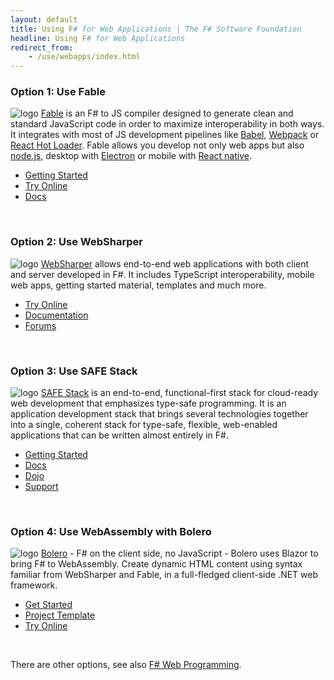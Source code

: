 ```yaml
---
layout: default
title: Using F# for Web Applications | The F# Software Foundation
headline: Using F# for Web Applications
redirect_from: 
    - /use/webapps/index.html
---
```


### Option 1: Use Fable

![logo](../../images/thumbs/fable.png)&nbsp;[Fable](https://fable.io) is an F# to JS compiler designed to generate clean
and standard JavaScript code in order to maximize interoperability in both ways. It integrates with most
of JS development pipelines like [Babel](http://babeljs.io), [Webpack](https://webpack.github.io)
or [React Hot Loader](http://gaearon.github.io/react-hot-loader/). Fable allows you develop
not only web apps but also [node.js](https://nodejs.org/en/), desktop with [Electron](http://electron.atom.io)
or mobile with [React native](https://facebook.github.io/react-native/).

* [Getting Started](https://fable.io/docs/2-steps/setup.html)
* [Try Online](http://fable.io/repl)
* [Docs](http://fable.io/docs/)

<br />

### Option 2: Use WebSharper

![logo](../../images/thumbs/WebSharper.png)&nbsp;[WebSharper](http://websharper.com/) allows end-to-end web applications with both client and server developed in F#. 
It includes TypeScript interoperability, mobile web apps, getting started material, templates and much more.

* [Try Online](http://websharper.com/samples)
* [Documentation](http://developers.websharper.com)
* [Forums](http://forums.websharper.com)

<br />

### Option 3: Use SAFE Stack

![logo](../../images/thumbs/safestack.png)&nbsp;[SAFE Stack](https://safe-stack.github.io/) is an end-to-end, functional-first stack for cloud-ready web development that
emphasizes type-safe programming. It is an application development stack that brings several technologies together into a single,
coherent stack for type-safe, flexible, web-enabled applications that can be written almost entirely in F#.

* [Getting Started](https://safe-stack.github.io/docs/quickstart/)
* [Docs](https://safe-stack.github.io/docs/intro/)
* [Dojo](https://github.com/CompositionalIT/SAFE-Dojo/)
* [Support](https://safe-stack.github.io/docs/support/)

<br />

### Option 4: Use WebAssembly with Bolero

![logo](../../images/thumbs/fsbolero.png)&nbsp;[Bolero](https://fsbolero.io/) - F# on the client side, no JavaScript - Bolero uses Blazor to bring F# to WebAssembly. Create dynamic HTML content using syntax familiar from WebSharper and Fable, in a full-fledged client-side .NET web framework.

* [Get Started](https://fsbolero.io/)
* [Project Template](https://github.com/fsbolero/template)
* [Try Online](https://tryfsharp.fsbolero.io/)

<br />

There are other options, see also [F# Web Programming](../../guides/web/).

